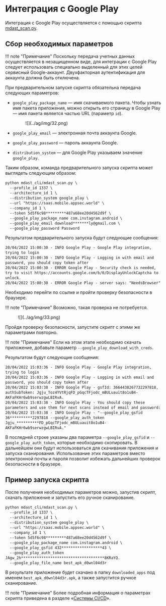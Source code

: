 # Интеграция с Google Play

Интеграция с Google Play осуществляется с помощью скрипта [mdast_scan.py](https://github.com/Dynamic-Mobile-Security/mdast-cli).

## Сбор необходимых параметров

!!! note "Примечание"
    Поскольку передача учетных данных осуществляется в незащищенном виде, для интеграции с Google Play следует использовать специально выделенный для этих целей сервисный Google-аккаунт. Двухфакторная аутентификация для аккаунта должна быть отключена. 

При предварительном запуске скрипта обязательна передача следующих параметров:

* `google_play_package_name` — имя скачиваемого пакета. Чтобы узнать имя пакета приложения, можно открыть его страницу в Google Play — имя пакета является частью URL (параметр `id`).

    <figure markdown>
    ![](../ag/img/32.png)
    </figure>

* `google_play_email` — электронная почта аккаунта Google.
* `google_play_password` — пароль аккаунта Google.
* `distribution_system` — для Google Play указываем значение `google_play`.

Таким образом, команда предварительного запуска скрипта может выглядеть следующим образом:

    python mdast_cli/mdast_scan.py \
      --profile_id 1337 \
      --architecture_id 1 \
      --distribution_system google_play \
      --url "https://saas.mobile.appsec.world" \
      --company_id 1 \
      --token 5d5f6c98*********487a68ee20d4562d9f \
      --google_play_package_name com.instagram.android \
      --google_play_email download*******ly@gmail.com \
      --google_play_password Password

Результатом предварительного запуска будут следующие сообщения: 

    20/04/2022 15:00:30 - INFO Google Play - Google Play integration, trying to login
    20/04/2022 15:00:30 - INFO Google Play - Logging in with email and password, you should copy token after
    20/04/2022 15:00:30 - ERROR Google Play - Security check is needed, try to visit https://accounts.google.com/b/0/DisplayUnlockCaptcha to unlock.
    20/04/2022 15:00:30 - ERROR Google Play - server says: "NeedsBrowser"

Необходимо перейти по ссылке и пройти проверку безопасности в браузере.

!!! note "Примечание"
    Возможно, такая проверка не потребуется.

<figure markdown>
![](../ag/img/33.png)
</figure>

Пройдя проверку безопасности, запустите скрипт с этими же параметрами повторно. 

!!! note "Примечание"
    Если на этом этапе необходимо скачать приложение, добавьте параметр `--google_play_download_with_creds`.

Результатом будут следующие сообщения:

    20/04/2022 15:03:36 - INFO Google Play - Google Play integration, trying to login
    20/04/2022 15:03:36 - INFO Google Play - Logging in with email and password, you should copy token after
    20/04/2022 15:03:38 - INFO Google Play - gsfId: 3664438267732297818, authSubToken: Jgju_Toz4YVtRjqFD_pGqcTFjodc_mBULuauit8o1uB4-AKFaFKHr6wb9serwzgwLBIRvA.
    20/04/2022 15:03:38 - INFO Google Play - You should copy these parameters and use them for next scans instead of email and password:
    20/04/2022 15:03:38 - INFO Google Play - "--google_play_gsfid 36**********2297818 --google_play_auth_token Jgju_**********FD_pGqcTFjodc_mBULuauit8o1uB4-AKFaFKHr6wb9serwzgwLBIRvA."

В последней строке указаны два параметра `--google_play_gsfid` и `--google_play_auth_token`, которые необходимо скопировать. В дальнейшем они будут использоваться для скачивания приложения и запуска сканирования. Использование этих параметров вместо электронной почты и пароля позволит избежать дальнейших проверок безопасности в браузере.

## Пример запуска скрипта

После получения необходимых параметров можно, запустив скрипт, скачать приложение и запустить его ручное сканирование.

    python mdast_cli/mdast_scan.py \
      --profile_id 1337 \
      --architecture_id 1 \
      --distribution_system google_play \
      --url "https://saas.mobile.appsec.world" \
      --company_id 1 \
      --token 5d5f6c98*********487a68ee20d4562d9f \
      --google_play_package_name com.instagram.android \
      --google_play_gsfid 432******************43 \
      --google_play_auth_token JAgw_2h*************************************8KRaYQ.
      --google_play_file_name best_apk_d0wnl04d3r

В результате приложение будет скачано в папку `downloaded_apps` под именем `best_apk_d0wnl04d3r.apk`, а также запустится ручное сканирование.

!!! note "Примечание"
    Более подробная информация о параметрах скрипта приведена в разделе «[Системы CI/CD]()».